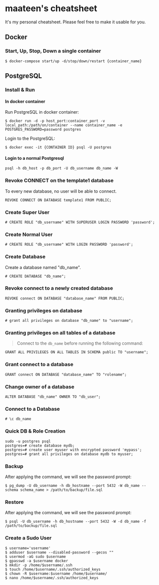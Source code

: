 
# maateen's cheatsheet
It's my personal cheatsheet. Please feel free to make it usable for you.

## Docker

### Start, Up, Stop, Down a single container

```
$ docker-compose start/up -d/stop/down/restart {container_name}
```

## PostgreSQL

### Install & Run

#### In docker container
Run PostgreSQL in docker container:

```
$ docker run -d -p host_port:container_port -v local_path:/path/on/container --name container_name -e POSTGRES_PASSWORD=password postgres
```

Login to the PostgreSQL:

```
$ docker exec -it {CONTAINER ID} psql -U postgres
```

#### Login to a normal Postgresql

```
psql -h db_host -p db_port -U db_username db_name -W
```

### Revoke CONNECT on the template1 database 

To every new database, no user will be able to connect.

```
REVOKE CONNECT ON DATABASE template1 FROM PUBLIC;
```

### Create Super User

```
# CREATE ROLE "db_username" WITH SUPERUSER LOGIN PASSWORD 'password';
```

### Create Normal User

```
# CREATE ROLE "db_username" WITH LOGIN PASSWORD 'password';
```

### Create Database

Create a database named "db_name".

```
# CREATE DATABASE "db_name";
```

### Revoke connect to a newly created database

```
REVOKE connect ON DATABASE "database_name" FROM PUBLIC;
```

### Granting privileges on database

```
# grant all privileges on database "db_name" to "username";
```

### Granting privileges on all tables of a database

> Connect to the `db_name` before running the following command:

```
GRANT ALL PRIVILEGES ON ALL TABLES IN SCHEMA public TO "username";
```

### Grant connect to a database

```
GRANT connect ON DATABASE "database_name" TO "rolename";
```

### Change owner of a database

```
ALTER DATABASE "db_name" OWNER TO "db_user";
```

### Connect to a Database

```
# \c db_name
```
### Quick DB & Role Creation

```
sudo -u postgres psql
postgres=# create database mydb;
postgres=# create user myuser with encrypted password 'mypass';
postgres=# grant all privileges on database mydb to myuser;
```

### Backup

After applying the command, we will see the password prompt:

```
$ pg_dump -U db_username -h db_hostname --port 5432 -W db_name --schema schema_name > /path/to/backup/file.sql
```

### Restore

After applying the command, we will see the password prompt:

```
$ psql -U db_username -h db_hostname --port 5432 -W -d db_name -f /path/to/backup/file.sql
```

### Create a Sudo User

```
$ username='username'
$ adduser $username --disabled-password --gecos ""
$ usermod -aG sudo $username
$ gpasswd -a $username docker
$ mkdir -p /home/$username/.ssh
$ touch /home/$username/.ssh/authorized_keys
$ chown -R $username:$username /home/$username/
$ nano /home/$username/.ssh/authorized_keys
```
